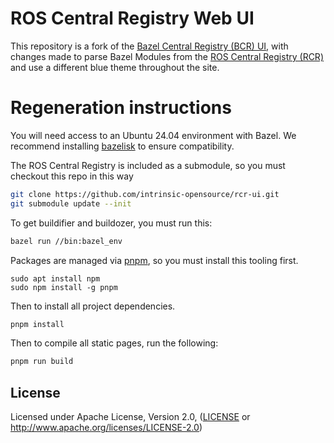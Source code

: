 # ROS Central Registry Web UI

This repository is a fork of the [Bazel Central Registry (BCR) UI](https://github.com/bazel-contrib/bcr-ui), with changes made to parse Bazel Modules from the [ROS Central Registry (RCR)](https://github.com/intrinsic-opensource/ros-central-registry) and use a different blue theme throughout the site.

# Regeneration instructions

You will need access to an Ubuntu 24.04 environment with Bazel. We recommend installing [bazelisk](https://github.com/bazelbuild/bazelisk) to ensure compatibility.

The ROS Central Registry is included as a submodule, so you must checkout this repo in this way

```bash
git clone https://github.com/intrinsic-opensource/rcr-ui.git
git submodule update --init
```

To get buildifier and buildozer, you must run this:

```bash
bazel run //bin:bazel_env
```

Packages are managed via [pnpm](https://pnpm.io), so you must install this tooling first.

```
sudo apt install npm
sudo npm install -g pnpm
```

Then to install all project dependencies.

```bash
pnpm install
```

Then to compile all static pages, run the following:

```bash
pnpm run build
```

## License

Licensed under Apache License, Version 2.0, ([LICENSE](LICENSE) or http://www.apache.org/licenses/LICENSE-2.0)
